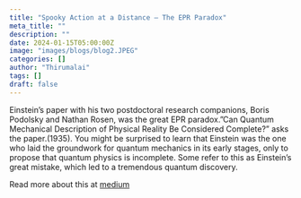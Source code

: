 ```yaml
---
title: "Spooky Action at a Distance — The EPR Paradox"
meta_title: ""
description: ""
date: 2024-01-15T05:00:00Z
image: "images/blogs/blog2.JPEG"
categories: []
author: "Thirumalai"
tags: []
draft: false
---
```



Einstein’s paper with his two postdoctoral research companions, Boris Podolsky and Nathan Rosen, was the great EPR paradox.”Can Quantum Mechanical Description of Physical Reality Be Considered Complete?” asks the paper.(1935). You might be surprised to learn that Einstein was the one who laid the groundwork for quantum mechanics in its early stages, only to propose that quantum physics is incomplete. Some refer to this as Einstein’s great mistake, which led to a tremendous quantum discovery. 

Read more about this at [medium](https://medium.com/@thirumalai11049761/spooky-action-at-a-distance-the-epr-paradox-b94688619d69)
